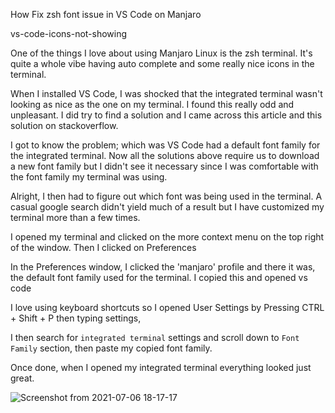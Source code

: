 How Fix zsh font issue in VS Code on Manjaro

vs-code-icons-not-showing 

One of the things I love about using Manjaro Linux is the zsh terminal. It's quite a whole vibe having auto complete and some really nice icons in the terminal.

When I installed VS Code, I was shocked that the integrated terminal wasn't looking as nice as the one on my terminal. I found this really odd and unpleasant. I did try to find a solution and I came across this article and this solution on stackoverflow.

I got to know the problem; which was VS Code had a default font family for the integrated terminal. Now all the solutions above require us to download a new font family but I didn't see it necessary since I was comfortable with the font family my terminal was using. 

Alright, I then had to figure out which font was being used in the terminal. A casual google search didn't yield much of a result but I have customized my terminal more than a few times. 

I opened my terminal and clicked on the more context menu on the top right of the window. Then I clicked on Preferences

In the Preferences window, I clicked the 'manjaro' profile and there it was, the default font family used for the terminal. I copied this and opened vs code

I love using keyboard shortcuts so I opened User Settings by Pressing CTRL + Shift + P then typing settings,

I then search for `integrated terminal` settings and scroll down to `Font Family` section, then paste my copied font family.

Once done, when I opened my integrated terminal everything looked just great.

![Screenshot from 2021-07-06 18-17-17](https://user-images.githubusercontent.com/41069456/124626401-4f75bf00-de87-11eb-9091-73c567edea49.png)

